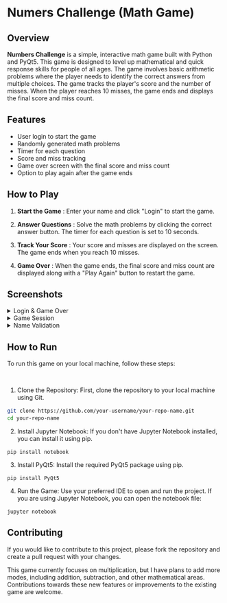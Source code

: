 # Numers Challenge (Math Game)

## Overview

**Numbers Challenge** is a simple, interactive math game built with Python and PyQt5. This game is designed to level up mathematical and quick response skills for people of all ages. The game involves basic arithmetic problems where the player needs to identify the correct answers from multiple choices. The game tracks the player's score and the number of misses. When the player reaches 10 misses, the game ends and displays the final score and miss count.

## Features
- User login to start the game
- Randomly generated math problems
- Timer for each question
- Score and miss tracking
- Game over screen with the final score and miss count
- Option to play again after the game ends

## How to Play
1. **Start the Game** : Enter your name and click "Login" to start the game.

2. **Answer Questions** : Solve the math problems by clicking the correct answer button. The timer for each question is set to 10 seconds.

3. **Track Your Score** : Your score and misses are displayed on the screen. The game ends when you reach 10 misses.

4. **Game Over** : When the game ends, the final score and miss count are displayed along with a "Play Again" button to restart the game.

## Screenshots
<details>
<summary>Login & Game Over</summary>
<img src="Screenshots/Login.png" alt="Login" width="380" />
<img src="Screenshots/Game_Over.png" alt="Game Over" width="380" />
</details>

<details>
<summary>Game Session</summary>
<img src="Screenshots/Game_Session_1.png" alt="Game Session 1" width="380" />
<img src="Screenshots/Game_Session_2.png" alt="Game Session 2" width="380" />
</details>

<details>
<summary> Name Validation</summary>
<img src="Screenshots/Validation_1.png" alt="Validation 1" width="380" />
<img src="Screenshots/Validation_2.png" alt="Validation 2" width="380" />
</details>

## How to Run
To run this game on your local machine, follow these steps:

<br>

1. Clone the Repository: First, clone the repository to your local machine using Git.

```bash
git clone https://github.com/your-username/your-repo-name.git
cd your-repo-name
```

2. Install Jupyter Notebook: If you don't have Jupyter Notebook installed, you can install it using pip.
```
pip install notebook
```

3. Install PyQt5: Install the required PyQt5 package using pip.
```
pip install PyQt5
```

4. Run the Game: Use your preferred IDE to open and run the project. If you are using Jupyter Notebook, you can open the notebook file:
```
jupyter notebook
```

## Contributing
If you would like to contribute to this project, please fork the repository and create a pull request with your changes.

This game currently focuses on multiplication, but I have plans to add more modes, including addition, subtraction, and other mathematical areas. Contributions towards these new features or improvements to the existing game are welcome.
